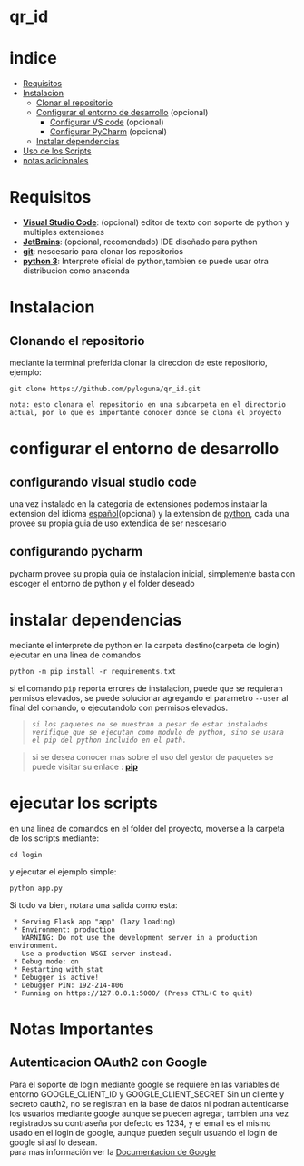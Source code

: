 # **qr_id**

# indice

 + [Requisitos](#Requisitos "ir a requisitos de instalacion")
 + [Instalacion](#Instalacion "ir a la guia de instalacion")
   + [Clonar el repositorio](#Clonando-el-repositorio "ir a guia de clonacion")
   + [Configurar el entorno de desarrollo](#configurar-el-entorno-de-desarrollo "ir a guia de configuracion para desarrollo") (opcional)
     + [Configurar VS code](#configurando-visual-studio-code "guia de vscode") (opcional)
     * [Configurar PyCharm](#configurando-pycharm "guia de pycharm") (opcional)
   + [Instalar dependencias](#instalar-dependencias "instalando dependencias")
 + [Uso de los Scripts](#ejecutar-los-scripts "ir a guia uso")
 + [notas adicionales](#notas-importantes "ver las notas adicionales")


# Requisitos
- [**Visual Studio Code**](https://code.visualstudio.com/): (opcional) editor de texto con soporte de python y multiples extensiones
- [**JetBrains**](https://www.jetbrains.com/es-es/pycharm/): (opcional, recomendado) IDE diseñado para python 
- [**git**](https://git-scm.com/): nescesario para clonar los repositorios
- [**python 3**](https://www.python.org/downloads/): Interprete oficial de python,tambien se puede usar otra distribucion como anaconda

# Instalacion

## Clonando el repositorio
mediante la terminal preferida clonar la direccion de este repositorio, ejemplo:
```
git clone https://github.com/pyloguna/qr_id.git
```
`nota: esto clonara el repositorio en una subcarpeta en el directorio actual, por lo que es importante conocer donde se clona el proyecto`


# configurar el entorno de desarrollo


## configurando visual studio code

una vez instalado en la categoria de extensiones podemos instalar la extension del idioma [español](https://marketplace.visualstudio.com/items?itemName=MS-CEINTL.vscode-language-pack-es)(opcional) y la extension de [python](https://marketplace.visualstudio.com/items?itemName=ms-python.python), cada una provee su propia guia de uso extendida de ser nescesario

## configurando pycharm

pycharm provee su propia guia de instalacion inicial, simplemente basta con escoger el entorno de python y el folder deseado

# instalar dependencias
mediante el interprete de python en la carpeta destino(carpeta de login) ejecutar en una linea de comandos
```
python -m pip install -r requirements.txt
```

si el comando `pip` reporta errores de instalacion, puede que se requieran permisos elevados, se puede solucionar agregando el parametro `--user` al final del comando, o ejecutandolo con permisos elevados. 

>*`si los paquetes no se muestran a pesar de estar instalados verifique que se ejecutan como modulo de python, sino se usara el pip del python incluido en el path.`*

>si se desea conocer mas sobre el uso del gestor de paquetes se puede visitar su enlace : [**pip**](https://pypi.org/project/pip/)

# ejecutar los scripts

en una linea de comandos en el folder del proyecto, moverse a la carpeta de los scripts mediante:
```
cd login
```
y ejecutar el ejemplo simple:
```
python app.py
```
Si todo va bien, notara una salida como esta:
```
 * Serving Flask app "app" (lazy loading)
 * Environment: production
   WARNING: Do not use the development server in a production environment.
   Use a production WSGI server instead.
 * Debug mode: on
 * Restarting with stat
 * Debugger is active!
 * Debugger PIN: 192-214-806
 * Running on https://127.0.0.1:5000/ (Press CTRL+C to quit)
```

# Notas Importantes

## Autenticacion OAuth2 con Google
Para el soporte de login mediante google se requiere en las variables de entorno GOOGLE_CLIENT_ID y GOOGLE_CLIENT_SECRET
Sin un cliente y secreto oauth2, no se registran en la base de datos ni podran autenticarse los usuarios mediante google
aunque se pueden agregar, tambien una vez registrados su contraseña por defecto es 1234, 
y el email es el mismo usado en el login de google, aunque pueden seguir usuando el login de google si así lo desean.  
para mas información ver la [Documentacion de Google](https://developers.google.com/identity/protocols/oauth2 "Oauth2 Google") 
